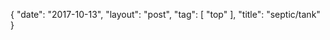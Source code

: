 {
   "date": "2017-10-13",
   "layout": "post",
   "tag": [
      "top"
   ],
   "title": "septic/tank"
}

